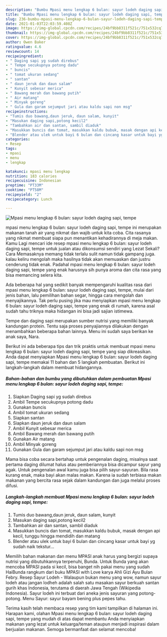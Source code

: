 ```yaml
---
description: "Bumbu Mpasi menu lengkap 6 bulan: sayur lodeh daging sapi, tempe | Resep Bumbu Mpasi menu lengkap 6 bulan: sayur lodeh daging sapi, tempe Yang Enak Banget"
title: "Bumbu Mpasi menu lengkap 6 bulan: sayur lodeh daging sapi, tempe | Resep Bumbu Mpasi menu lengkap 6 bulan: sayur lodeh daging sapi, tempe Yang Enak Banget"
slug: 236-bumbu-mpasi-menu-lengkap-6-bulan-sayur-lodeh-daging-sapi-tempe-resep-bumbu-mpasi-menu-lengkap-6-bulan-sayur-lodeh-daging-sapi-tempe-yang-enak-banget
date: 2021-01-03T22:03:59.408Z
image: https://img-global.cpcdn.com/recipes/24bf9bb8311f521c/751x532cq70/mpasi-menu-lengkap-6-bulan-sayur-lodeh-daging-sapi-tempe-foto-resep-utama.jpg
thumbnail: https://img-global.cpcdn.com/recipes/24bf9bb8311f521c/751x532cq70/mpasi-menu-lengkap-6-bulan-sayur-lodeh-daging-sapi-tempe-foto-resep-utama.jpg
cover: https://img-global.cpcdn.com/recipes/24bf9bb8311f521c/751x532cq70/mpasi-menu-lengkap-6-bulan-sayur-lodeh-daging-sapi-tempe-foto-resep-utama.jpg
author: Owen Baker
ratingvalue: 4.6
reviewcount: 14
recipeingredient:
- " Daging sapi yg sudah direbus"
- " Tempe secukupnya potong dadu"
- " buncis"
- " tomat ukuran sedang"
- " santan"
- " daun jeruk dan daun salam"
- " Kunyit sebesar merica"
- " Bawang merah dan bawang putih"
- " Air matang"
- " Minyak goreng"
- " Gula dan garam sejumput jari atau kaldu sapi non msg"
recipeinstructions:
- "Tumis duo bawang,daun jeruk, daun salam, kunyit"
- "Masukan daging sapi,potong kecil2"
- "Tambahkan air dan santan, sambil diaduk"
- "Masukkan buncis dan tomat, masukkan kaldu bubuk, masak dengan api kecil, tunggu hingga mendidih dan matang"
- "Blender atau ulek untuk bayi 6 bulan dan cincang kasar untuk bayi yg sudah naik tekstur..."
categories:
- Resep
tags:
- mpasi
- menu
- lengkap

katakunci: mpasi menu lengkap 
nutrition: 183 calories
recipecuisine: Indonesian
preptime: "PT33M"
cooktime: "PT58M"
recipeyield: "2"
recipecategory: Lunch

---
```



![Mpasi menu lengkap 6 bulan: sayur lodeh daging sapi, tempe](https://img-global.cpcdn.com/recipes/24bf9bb8311f521c/751x532cq70/mpasi-menu-lengkap-6-bulan-sayur-lodeh-daging-sapi-tempe-foto-resep-utama.jpg)


mpasi menu lengkap 6 bulan: sayur lodeh daging sapi, tempe ini merupakan makanan tanah air yang nikmat dan wajib untuk kita coba. Cita rasanya yang nikmat membuat siapa pun menantikan kehadirannya di meja makan.
Kamu Lagi mencari ide resep mpasi menu lengkap 6 bulan: sayur lodeh daging sapi, tempe untuk jualan atau dikonsumsi sendiri yang Lezat Sekali? Cara Memasaknya memang tidak terlalu sulit namun tidak gampang juga. kalau keliru mengolah maka hasilnya tidak akan memuaskan dan justru cenderung tidak enak. Padahal mpasi menu lengkap 6 bulan: sayur lodeh daging sapi, tempe yang enak harusnya sih punya aroma dan cita rasa yang bisa memancing selera kita.

Ada beberapa hal yang sedikit banyak mempengaruhi kualitas rasa dari mpasi menu lengkap 6 bulan: sayur lodeh daging sapi, tempe, mulai dari jenis bahan, lalu pemilihan bahan segar, hingga cara mengolah dan menyajikannya. Tak perlu pusing jika mau menyiapkan mpasi menu lengkap 6 bulan: sayur lodeh daging sapi, tempe yang enak di rumah, karena asal sudah tahu triknya maka hidangan ini bisa jadi sajian istimewa.

Tempe dan daging sapi merupakan sumber nutrisi yang memiliki banyak kandungan protein. Tentu saja proses penyajiannya dilakukan dengan menambahkan beberapa bahan lainnya. Menu ini sudah saya berikan ke anak saya, Nara.


Berikut ini ada beberapa tips dan trik praktis untuk membuat mpasi menu lengkap 6 bulan: sayur lodeh daging sapi, tempe yang siap dikreasikan. Anda dapat menyiapkan Mpasi menu lengkap 6 bulan: sayur lodeh daging sapi, tempe memakai 11 bahan dan 5 langkah pembuatan. Berikut ini langkah-langkah dalam membuat hidangannya.

<!--inarticleads1-->

##### Bahan-bahan dan bumbu yang dibutuhkan dalam pembuatan Mpasi menu lengkap 6 bulan: sayur lodeh daging sapi, tempe:

1. Siapkan  Daging sapi yg sudah direbus
1. Ambil  Tempe secukupnya potong dadu
1. Gunakan  buncis
1. Ambil  tomat ukuran sedang
1. Siapkan  santan
1. Siapkan  daun jeruk dan daun salam
1. Ambil  Kunyit sebesar merica
1. Ambil  Bawang merah dan bawang putih
1. Gunakan  Air matang
1. Ambil  Minyak goreng
1. Gunakan  Gula dan garam sejumput jari atau kaldu sapi non msg


Mama bisa coba secara bertahap untuk pengenalan daging, misalnya saat pertama daging dilumat halus atau pemberiannya bisa dicampur sayur yang agak. Untuk pengenalan awal kamu juga bisa pilih sayur-sayuran. Bila rasa kurang enak, maka bayi akan malas makan. Karena ia sudah terbiasa makan makanan yang bercita rasa sejak dalam kandungan dan juga melalui proses difusi. 

<!--inarticleads2-->

##### Langkah-langkah membuat Mpasi menu lengkap 6 bulan: sayur lodeh daging sapi, tempe:

1. Tumis duo bawang,daun jeruk, daun salam, kunyit
1. Masukan daging sapi,potong kecil2
1. Tambahkan air dan santan, sambil diaduk
1. Masukkan buncis dan tomat, masukkan kaldu bubuk, masak dengan api kecil, tunggu hingga mendidih dan matang
1. Blender atau ulek untuk bayi 6 bulan dan cincang kasar untuk bayi yg sudah naik tekstur...


Memilih bahan makanan dan menu MPASI anak harus yang bergizi supaya nutrisi yang dibutuhkannya terpenuhi, Bunda. Untuk Bunda yang akan mencoba MPASI pada si kecil, bisa banget nih pakai menu yang sudah HaiBunda rangkum dari buku MPASI with Love karya Ahli Gizi Ayu Bulan Febry. Resep Sayur Lodeh - Walaupun bukan menu yang wow, namun sayur lodeh atau jangan lodheh adalah salah satu masakan sayur berkuah santan gurih khas Indonesia, terutama di daerah Jawa Tengah (Wikipedia Indonesia). Sayur lodeh ini terbuat dari aneka jenis sayuran yang potong-potong. Menu Sayur: sayur bayam bening plus pepes tahu. 

Terima kasih telah membaca resep yang tim kami tampilkan di halaman ini. Harapan kami, olahan Mpasi menu lengkap 6 bulan: sayur lodeh daging sapi, tempe yang mudah di atas dapat membantu Anda menyiapkan makanan yang lezat untuk keluarga/teman ataupun menjadi inspirasi dalam berjualan makanan. Semoga bermanfaat dan selamat mencoba!
